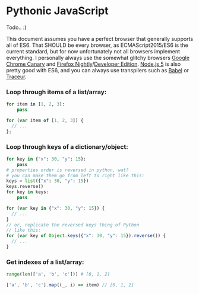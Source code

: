 # Pythonic JavaScript
Todo.. :)

This document assumes you have a perfect browser that generally supports all of ES6. That SHOULD be every browser, as ECMAScript2015/ES6 is the current standard, but for now unfortunately not all browsers implement everything. I personally always use the somewhat glitchy browsers [Google Chrome Canary](https://www.google.com/chrome/browser/canary.html) and [Firefox Nightly](https://nightly.mozilla.org/)/[Developer Edition](https://www.mozilla.org/en-US/firefox/developer/). [Node.js 5](https://nodejs.org/en/blog/release/v5.0.0/) is also pretty good with ES6, and you can always use transpilers such as [Babel](https://babeljs.io/) or [Traceur](https://github.com/google/traceur-compiler).

### Loop through items of a list/array:

```python
for item in [1, 2, 3]:
    pass
```

```javascript
for (var item of [1, 2, 3]) {
  // ...
};
```

### Loop through keys of a dictionary/object:

```python
for key in {"x": 30, "y": 15}:
    pass
# properties order is reversed in python, wat?
# you can make them go from left to right like this:
keys = list({"x": 30, "y": 15})
keys.reverse()
for key in keys:
    pass
```

```javascript
for (var key in {"x": 30, "y": 15}) {
  // ...
}
// or, replicate the reversed keys thing of Python
// like this:
for (var key of Object.keys({"x": 30, "y": 15}).reverse()) {
  // ...
}
```

### Get indexes of a list/array:

```python
range(len(['a', 'b', 'c'])) # [0, 1, 2]
```

```javascript
['a', 'b', 'c'].map((_, i) => item) // [0, 1, 2]
```
